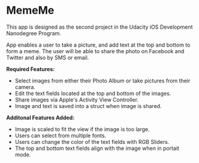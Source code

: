 # MemeMe

This app is designed as the second project in the Udacity iOS Development Nanodegree Program.

App enables a user to take a picture, and add text at the top and bottom to form a meme. The user will be able to share the photo on Facebook and Twitter and also by SMS or email.

**Required Features:**
+ Select images from either their Photo Album or take pictures from their camera.
+ Edit the text fields located at the top and bottom of the images.
+ Share images via Apple's Activity View Controller.
+ Image and text is saved into a struct when image is shared.

**Additonal Features Added:**
+ Image is scaled to fit the view if the image is too large.
+ Users can select from multiple fonts.
+ Users can change the color of the text fields with RGB Sliders.
+ The top and bottom text fields align with the image when in portait mode.
